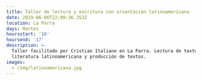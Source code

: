 ```yaml
---
title: Taller de lectura y escritura con orientación latinoamericana
date: 2019-06-06T22:09:36.353Z
location: La Parra
days: Martes
hoursstart: '16'
hoursend: '17'
description: >-
  Taller facilitado por Cristian Italiano en La Parra. Lectura de textos de
  literatura latinoamericana y producción de textos.
images:
  - /img/latinoamericana.jpg
---
```


